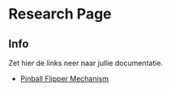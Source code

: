 ﻿# Research Page

## Info

Zet hier de links neer naar jullie documentatie.


* [Pinball Flipper Mechanism](https://www.youtube.com/watch?v=c1TCek4W0nw)